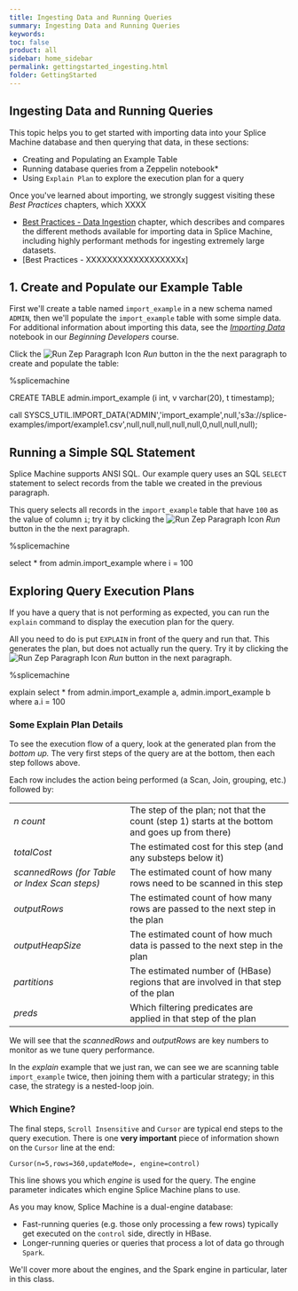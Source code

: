 ```yaml
---
title: Ingesting Data and Running Queries
summary: Ingesting Data and Running Queries
keywords:
toc: false
product: all
sidebar: home_sidebar
permalink: gettingstarted_ingesting.html
folder: GettingStarted
---
```

<section>
<div class="TopicContent" data-swiftype-index="true" markdown="1">

# Ingesting Data and Running Queries

This topic helps you to get started with importing data into your Splice Machine database and then querying that data, in these sections:

* Creating and Populating an Example Table
* Running database queries from a Zeppelin notebook*
* Using `Explain Plan` to explore the execution plan for a query

Once you've learned about importing, we strongly suggest visiting these *Best Practices* chapters, which  XXXX

* [Best Practices - Data Ingestion](bestpractices_ingest_overview.html) chapter, which describes and compares the different methods available for importing data in Splice Machine, including highly performant methods for ingesting extremely large datasets.
* [Best Practices - XXXXXXXXXXXXXXXXXXx]

## 1. Create and Populate our Example Table
First we'll create a table named `import_example` in a new schema named `ADMIN`, then we'll populate the `import_example` table with some simple data. For additional information about importing this data, see the [*Importing Data*](/#/notebook/2DVR1D5BP) notebook in our *Beginning Developers* course.

Click the  <img class="inline" src="https://doc.splicemachine.com/zeppelin/images/zepPlayIcon.png" alt="Run Zep Paragraph Icon"> *Run* button in the  the next paragraph to create and populate the table:


%splicemachine

CREATE TABLE admin.import_example (i int, v varchar(20), t timestamp);

call SYSCS_UTIL.IMPORT_DATA('ADMIN','import_example',null,'s3a://splice-examples/import/example1.csv',null,null,null,null,null,0,null,null,null);

## Running a Simple SQL Statement

Splice Machine supports ANSI SQL. Our example query uses an SQL `SELECT` statement to select records from the table we created in the previous paragraph.

This query selects all records in the `import_example` table that have `100` as the value of column `i`; try it by clicking the  <img class="inline" src="https://doc.splicemachine.com/zeppelin/images/zepPlayIcon.png" alt="Run Zep Paragraph Icon"> *Run* button in the  the next paragraph.


%splicemachine

select * from admin.import_example
where i = 100

## Exploring Query Execution Plans

If you have a query that is not performing as expected, you can run the `explain` command to display the execution plan for the query.

All you need to do is put `EXPLAIN` in front of the query and run that. This generates the plan, but does not actually run the query. Try it by clicking the  <img class="inline" src="https://doc.splicemachine.com/zeppelin/images/zepPlayIcon.png" alt="Run Zep Paragraph Icon"> *Run* button in the next paragraph.

%splicemachine

explain select * from admin.import_example a, admin.import_example b
where a.i = 100

### Some Explain Plan Details

To see the execution flow of a query, look at the generated plan from the *bottom up.*  The very first steps of the query are at the bottom, then each step follows above.

Each row includes the action being performed (a Scan, Join, grouping, etc.) followed by:

<table class="splicezepNoBorder">
    <col />
    <col />
    <tbody>
        <tr>
            <td><em>n count</em></td>
            <td>The step of the plan; not that the count (step 1) starts at the bottom and goes up from there)</td>
        </tr>
        <tr>
            <td><em>totalCost</em></td>
            <td>The estimated cost for this step (and any substeps below it)</td>
        </tr>
        <tr>
            <td><em>scannedRows (for Table or Index Scan steps)</em></td>
            <td>The estimated count of how many rows need to be scanned in this step</td>
        </tr>
        <tr>
            <td><em>outputRows</em></td>
            <td>The estimated count of how many rows are passed to the next step in the plan</td>
        </tr>
        <tr>
            <td><em>outputHeapSize</em></td>
            <td>The estimated count of how much data is passed to the next step in the plan</td>
        </tr>
        <tr>
            <td><em>partitions</em></td>
            <td>The estimated number of (HBase) regions that are involved in that step of the plan</td>
        </tr>
        <tr>
            <td><em>preds</em></td>
            <td>Which filtering predicates are applied in that step of the plan</td>
        </tr>
    </tbody>
</table>

We will see that the *scannedRows* and *outputRows* are key numbers to monitor as we tune query performance.

In the *explain* example that we just ran, we can see we are scanning table `import_example` twice, then joining them with a particular strategy; in this case, the strategy is a nested-loop join.

### Which Engine?
The final steps, `Scroll Insensitive` and `Cursor` are typical end steps to the query execution.  There is one __very important__ piece of information shown on the `Cursor` line at the end:

    Cursor(n=5,rows=360,updateMode=, engine=control)

This line shows you which *engine* is used for the query. The engine parameter indicates which engine Splice Machine plans to use.

<div class="noteIcon">
<p>As you may know, Splice Machine is a dual-engine database:</p>
<ul style="margin-bottom:0; padding-bottom:0">
<li>Fast-running queries (e.g. those only processing a few rows) typically get executed on the <code>control</code> side, directly in HBase.</li>
<li>Longer-running queries or queries that process a lot of data go through <code>Spark</code>.</li>
</ul>
</div>

We'll cover more about the engines, and the Spark engine in particular, later in this class.
</div>
</section>
